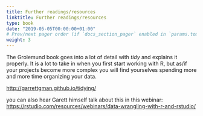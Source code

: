 ```yaml
---
title: Further readings/resources
linktitle: Further readings/resources
type: book
date: "2019-05-05T00:00:00+01:00"
# Prev/next pager order (if `docs_section_pager` enabled in `params.toml`)
weight: 3
---
```

The Grolemund book goes into a lot of detail with _tidy_ and explains it properly. It is a lot to take in when you first start working with R, but as/if your projects become more complex you will find yourselves spending more and more time organizing your data.

http://garrettgman.github.io/tidying/

you can also hear Garett himself talk about this in this webinar: https://rstudio.com/resources/webinars/data-wrangling-with-r-and-rstudio/ 
